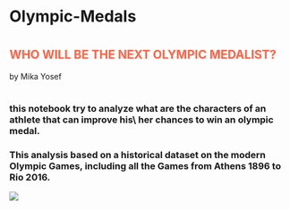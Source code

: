 # Olympic-Medals

#  
# 
## <span style="color: tomato;">WHO WILL BE THE NEXT OLYMPIC MEDALIST?</span>
by Mika Yosef
#
### this notebook try to analyze what are the characters of an athlete that can improve his\ her chances to win an olympic medal. 

### This analysis based on a historical dataset on the modern Olympic Games, including all the Games from Athens 1896 to Rio 2016.

<img src="https://www.geosuper.tv/assets/uploads/updates/2019-07-24/1752_6249951_updates.jpg"></img>